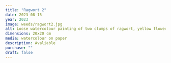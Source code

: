 ```yaml
---
title: "Ragwort 2"
date: 2023-08-15
year: 2023
image: weeds/ragwort2.jpg
alt: Loose watercolour painting of two clumps of ragwort, yellow flowers with orange centres in a sea of green leaves
dimensions: 20x20 cm
media: watercolour on paper
description: Avaliable
purchase: ""
draft: false
---
```


